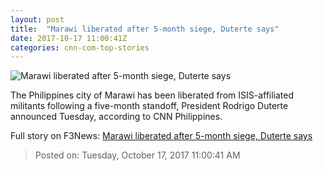 ```yaml
---
layout: post
title:  "Marawi liberated after 5-month siege, Duterte says"
date: 2017-10-17 11:00:41Z
categories: cnn-com-top-stories
---
```


![Marawi liberated after 5-month siege, Duterte says](http://cdn.cnn.com/cnnnext/dam/assets/171017142825-01-philippines-maute-hapilon-super-tease.jpg)

The Philippines city of Marawi has been liberated from ISIS-affiliated militants following a five-month standoff, President Rodrigo Duterte announced Tuesday, according to CNN Philippines.


Full story on F3News: [Marawi liberated after 5-month siege, Duterte says](http://www.f3nws.com/n/bZDDKD)

> Posted on: Tuesday, October 17, 2017 11:00:41 AM
